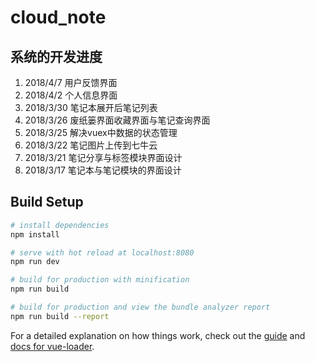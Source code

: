 # cloud_note

## 系统的开发进度
1. 2018/4/7   用户反馈界面
1. 2018/4/2   个人信息界面
1. 2018/3/30  笔记本展开后笔记列表
1. 2018/3/26  废纸篓界面收藏界面与笔记查询界面
1. 2018/3/25  解决vuex中数据的状态管理
1. 2018/3/22  笔记图片上传到七牛云
1. 2018/3/21 笔记分享与标签模块界面设计
1. 2018/3/17 笔记本与笔记模块的界面设计



## Build Setup

``` bash
# install dependencies
npm install

# serve with hot reload at localhost:8080
npm run dev

# build for production with minification
npm run build

# build for production and view the bundle analyzer report
npm run build --report
```

For a detailed explanation on how things work, check out the [guide](http://vuejs-templates.github.io/webpack/) and [docs for vue-loader](http://vuejs.github.io/vue-loader).
